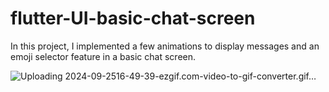 # flutter-UI-basic-chat-screen

In this project, I implemented a few animations to display messages and an emoji selector feature in a basic chat screen.

![Uploading 2024-09-2516-49-39-ezgif.com-video-to-gif-converter.gif…]()

